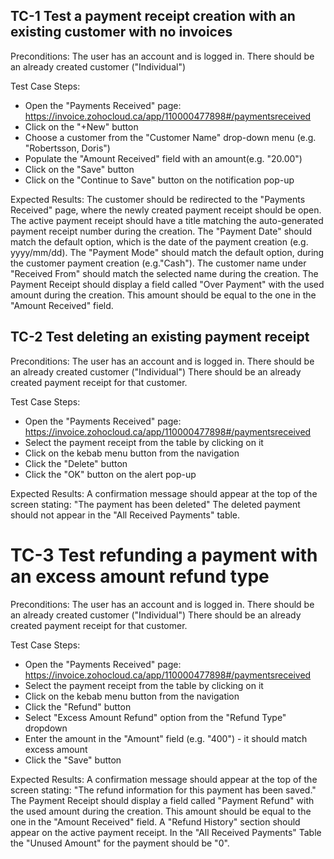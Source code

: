 ﻿## TC-1 Test a payment receipt creation with an existing customer with no invoices
Preconditions: 
The user has an account and is logged in.
There should be an already created customer ("Individual") 

Test Case Steps:
- Open the "Payments Received" page: https://invoice.zohocloud.ca/app/110000477898#/paymentsreceived
- Click on the "+New" button
- Choose a customer from the "Customer Name" drop-down menu (e.g. "Robertsson, Doris")
- Populate the "Amount Received" field with an amount(e.g. "20.00")
- Click on the "Save" button
- Click on the "Continue to Save" button on the notification pop-up

Expected Results:
The customer should be redirected to the "Payments Received" page, where the newly created payment receipt should be open.
The active payment receipt should have a title matching the auto-generated payment receipt number during the creation.
The "Payment Date" should match the default option, which is the date of the payment creation (e.g. yyyy/mm/dd).
The "Payment Mode" should match the default option, during the customer payment creation (e.g."Cash").
The customer name under "Received From" should match the selected name during the creation.
The Payment Receipt should display a field called "Over Payment" with the used amount during the creation. This amount should be equal to the one in the "Amount Received" field.

## TC-2 Test deleting an existing payment receipt
Preconditions:
The user has an account and is logged in.
There should be an already created customer ("Individual") 
There should be an already created payment receipt for that customer.

Test Case Steps:
- Open the "Payments Received" page: https://invoice.zohocloud.ca/app/110000477898#/paymentsreceived
- Select the payment receipt from the table by clicking on it
- Click on the kebab menu button from the navigation 
- Click the "Delete" button
- Click the "OK" button on the alert pop-up

Expected Results:
A confirmation message should appear at the top of the screen stating: "The payment has been deleted"
The deleted payment should not appear in the "All Received Payments" table.

# TC-3 Test refunding a payment with an excess amount refund type
Preconditions:
The user has an account and is logged in.
There should be an already created customer ("Individual") 
There should be an already created payment receipt for that customer.

Test Case Steps:
- Open the "Payments Received" page: https://invoice.zohocloud.ca/app/110000477898#/paymentsreceived
- Select the payment receipt from the table by clicking on it
- Click on the kebab menu button from the navigation 
- Click the "Refund" button
- Select "Excess Amount Refund" option from the "Refund Type" dropdown
- Enter the amount in the "Amount" field (e.g. "400") -  it should match excess amount
- Click the "Save" button

Expected Results:
A confirmation message should appear at the top of the screen stating: "The refund information for this payment has been saved."
The Payment Receipt should display a field called "Payment Refund" with the used amount during the creation. This amount should be equal to the one in the "Amount Received" field.
A "Refund History" section should appear on the active payment receipt.
In the "All Received Payments" Table the "Unused Amount" for the payment should be "0". 


